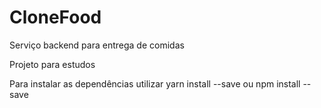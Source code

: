 # CloneFood
Serviço backend para entrega de comidas 

Projeto para estudos

Para instalar as dependências utilizar yarn install --save ou npm install --save

